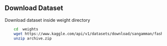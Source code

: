 ## Download Dataset
Download dataset inside weight directory
```bash
    cd  weights
    wget https://www.kaggle.com/api/v1/datasets/download/sangamman/fashiondataset2-online-triplets
    unzip archive.zip
```